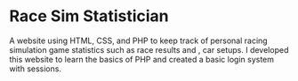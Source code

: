 # Race Sim Statistician

A website using HTML, CSS, and PHP to keep track of personal racing simulation game statistics such as race results and , car setups.  I developed this website to learn the basics of PHP and created a basic login system with sessions.

